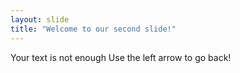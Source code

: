 ```yaml
---
layout: slide
title: "Welcome to our second slide!"
---
```

Your text is not enough
Use the left arrow to go back!
